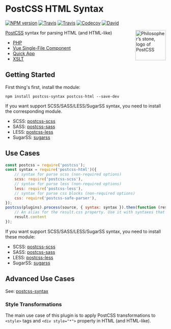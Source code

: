 PostCSS HTML Syntax
====

[![NPM version](https://img.shields.io/npm/v/postcss-html.svg?style=flat-square)](https://www.npmjs.com/package/postcss-html)
[![Travis](https://img.shields.io/travis/gucong3000/postcss-html.svg)](https://travis-ci.org/gucong3000/postcss-html)
[![Travis](https://img.shields.io/travis/gucong3000/postcss-syntaxes.svg?label=integration)](https://travis-ci.org/gucong3000/postcss-syntaxes)
[![Codecov](https://img.shields.io/codecov/c/github/gucong3000/postcss-html.svg)](https://codecov.io/gh/gucong3000/postcss-html)
[![David](https://img.shields.io/david/gucong3000/postcss-html.svg)](https://david-dm.org/gucong3000/postcss-html)

<img align="right" width="95" height="95"
	title="Philosopher’s stone, logo of PostCSS"
	src="http://postcss.github.io/postcss/logo.svg">

[PostCSS](https://github.com/postcss/postcss) syntax for parsing HTML (and HTML-like)
- [PHP](http://php.net)
- [Vue Single-File Component](https://vue-loader.vuejs.org/spec.html)
- [Quick App](https://doc.quickapp.cn/framework/source-file.html)
- [XSLT](https://www.w3.org/TR/xslt-30/)

## Getting Started

First thing's first, install the module:

```
npm install postcss-syntax postcss-html --save-dev
```

If you want support SCSS/SASS/LESS/SugarSS syntax, you need to install the corresponding module.

- SCSS: [postcss-scss](https://github.com/postcss/postcss-scss)
- SASS: [postcss-sass](https://github.com/aleshaoleg/postcss-sass)
- LESS: [postcss-less](https://github.com/shellscape/postcss-less)
- SugarSS: [sugarss](https://github.com/postcss/sugarss)

## Use Cases

```js
const postcss = require('postcss');
const syntax = require('postcss-html')({
	// syntax for parse scss (non-required options)
	scss: require('postcss-scss'),
	// syntax for parse less (non-required options)
	less: require('postcss-less'),
	// syntax for parse css blocks (non-required options)
	css: require('postcss-safe-parser'),
});
postcss(plugins).process(source, { syntax: syntax }).then(function (result) {
	// An alias for the result.css property. Use it with syntaxes that generate non-CSS output.
	result.content
});
```

If you want support SCSS/SASS/LESS/SugarSS syntax, you need to install these module:

- SCSS: [postcss-scss](https://github.com/postcss/postcss-scss)
- SASS: [postcss-sass](https://github.com/aleshaoleg/postcss-sass)
- LESS: [postcss-less](https://github.com/shellscape/postcss-less)
- SugarSS: [sugarss](https://github.com/postcss/sugarss)

## Advanced Use Cases

See: [postcss-syntax](https://github.com/gucong3000/postcss-syntax)

### Style Transformations

The main use case of this plugin is to apply PostCSS transformations to `<style>` tags and `<div style="*">` property in HTML (and HTML-like).
